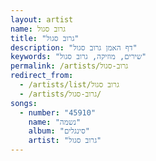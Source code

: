 ```yaml
---
layout: artist
name: גרוב סגול
title: "גרוב סגול"
description: "דף האמן גרוב סגול"
keywords: "שירים, מוזיקה, גרוב סגול"
permalink: /artists/גרוב-סגול
redirect_from:
  - /artists/list/גרוב סגול
  - /artists/גרוב-סגול/
songs:
  - number: "45910"
    name: "נשמה"
    album: "סינגלים"
    artist: "גרוב סגול"
---
```


